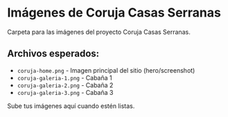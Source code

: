 # Imágenes de Coruja Casas Serranas

Carpeta para las imágenes del proyecto Coruja Casas Serranas.

## Archivos esperados:

- `coruja-home.png` - Imagen principal del sitio (hero/screenshot)
- `coruja-galeria-1.png` - Cabaña 1
- `coruja-galeria-2.png` - Cabaña 2
- `coruja-galeria-3.png` - Cabaña 3

Sube tus imágenes aquí cuando estén listas.
